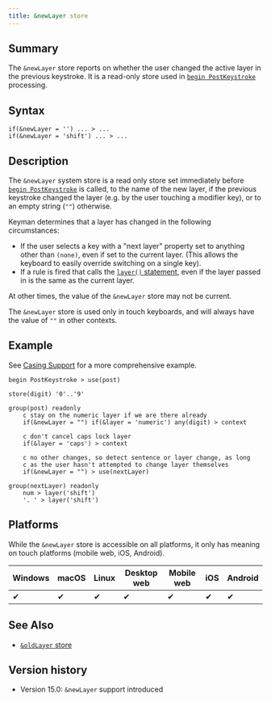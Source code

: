 ```yaml
---
title: &newLayer store
---
```


## Summary

The `&newLayer` store reports on whether the user changed the active layer
in the previous keystroke. It is a read-only store used in [`begin
PostKeystroke`](begin) processing.

## Syntax

```keyman
if(&newLayer = '') ... > ...
if(&newLayer = 'shift') ... > ...
```

## Description

The `&newLayer` system store is a read only store set immediately before
[`begin PostKeystroke`](begin) is called, to the name of the new layer, if
the previous keystroke changed the layer (e.g. by the user touching a
modifier key), or to an empty string (`""`) otherwise.

Keyman determines that a layer has changed in the following circumstances:

* If the user selects a key with a "next layer" property set to anything
  other than `(none)`, even if set to the current layer. (This allows the
  keyboard to easily override switching on a single key).
* If a rule is fired that calls the [`layer()` statement](layer), even if
  the layer passed in is the same as the current layer.

At other times, the value of the `&newLayer` store may not be current.

The `&newLayer` store is used only in touch keyboards, and will always have
the value of `""` in other contexts.

## Example

See [Casing Support](../guide/casing-support) for a more comprehensive example.

```keyman
begin PostKeystroke > use(post)

store(digit) '0'..'9'

group(post) readonly
    c stay on the numeric layer if we are there already
    if(&newLayer = "") if(&layer = 'numeric') any(digit) > context

    c don't cancel caps lock layer
    if(&layer = 'caps') > context

    c no other changes, so detect sentence or layer change, as long
    c as the user hasn't attempted to change layer themselves
    if(&newLayer = "") > use(nextLayer)

group(nextLayer) readonly
    num > layer('shift')
    '. ' > layer('shift')
```

## Platforms

While the `&newLayer` store is accessible on all platforms, it only has
meaning on touch platforms (mobile web, iOS, Android).

<table class='platform'>
  <thead>
    <tr><th>Windows</th><th>macOS</th><th>Linux</th><th>Desktop web</th><th>Mobile web</th><th>iOS</th><th>Android</th></tr>
  </thead>
  <tbody>
    <tr><td>✔</td><td>✔</td><td>✔</td><td>✔</td><td>✔</td><td>✔</td><td>✔</td></tr>
  </tbody>
</table>

## See Also

* [`&oldLayer` store](oldlayer)

## Version history

* Version 15.0: `&newLayer` support introduced


